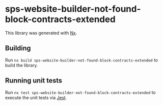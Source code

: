 # sps-website-builder-not-found-block-contracts-extended

This library was generated with [Nx](https://nx.dev).

## Building

Run `nx build sps-website-builder-not-found-block-contracts-extended` to build the library.

## Running unit tests

Run `nx test sps-website-builder-not-found-block-contracts-extended` to execute the unit tests via [Jest](https://jestjs.io).
